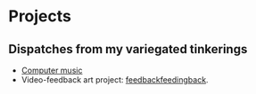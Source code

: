 # Projects
## Dispatches from my variegated tinkerings

* [Computer music]()
* Video-feedback art project: [feedbackfeedingback](feedbackfeedingback.html).
